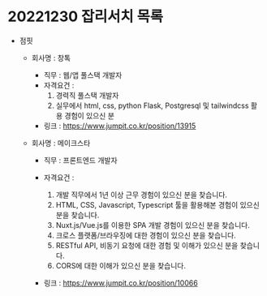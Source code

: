 # 20221230 잡리서치 목록

* 점핏
    * 회사명 : 창톡
        * 직무 : 웹/앱 풀스택 개발자
        * 자격요건 : 
            1. 경력직 풀스택 개발자
            2. 실무에서 html, css, python Flask, Postgresql 및 tailwindcss 활용 경험이 있으신 분
        * 링크 : https://www.jumpit.co.kr/position/13915

        
    * 회사명 : 메이크스타
        * 직무 : 프론트엔드 개발자
        * 자격요건 : 
            1. 개발 직무에서 1년 이상 근무 경험이 있으신 분을 찾습니다.
            2. HTML, CSS, Javascript, Typescript 툴을 활용해본 경험이 있으신 분을 찾습니다.
            3. Nuxt.js/Vue.js를 이용한 SPA 개발 경험이 있으신 분을 찾습니다.
            4. 크로스 플랫폼/브라우징에 대한 경험이 있으신 분을 찾습니다.
            5. RESTful API, 비동기 요청에 대한 경험 및 이해가 있으신 분을 찾습니다.
            6. CORS에 대한 이해가 있으신 분을 찾습니다.

        * 링크 : https://www.jumpit.co.kr/position/10066